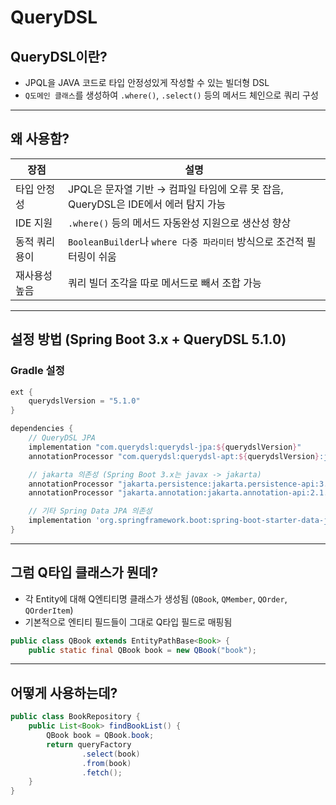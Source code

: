# QueryDSL

## QueryDSL이란?
- JPQL을 JAVA 코드로 타입 안정성있게 작성할 수 있는 빌더형 DSL
- `Q도메인 클래스`를 생성하여 `.where()`, `.select()` 등의 메서드 체인으로 쿼리 구성

---

## 왜 사용함?
| 장점            | 설명                                                                 |
|-----------------|----------------------------------------------------------------------|
| 타입 안정성      | JPQL은 문자열 기반 → 컴파일 타임에 오류 못 잡음, QueryDSL은 IDE에서 에러 탐지 가능 |
| IDE 지원        | `.where()` 등의 메서드 자동완성 지원으로 생산성 향상                             |
| 동적 쿼리 용이   | `BooleanBuilder`나 `where 다중 파라미터` 방식으로 조건적 필터링이 쉬움             |
| 재사용성 높음    | 쿼리 빌더 조각을 따로 메서드로 빼서 조합 가능  

---

## 설정 방법 (Spring Boot 3.x + QueryDSL 5.1.0)
### Gradle 설정
```groovy
ext {
    querydslVersion = "5.1.0"
}

dependencies {
    // QueryDSL JPA
    implementation "com.querydsl:querydsl-jpa:${querydslVersion}"
    annotationProcessor "com.querydsl:querydsl-apt:${querydslVersion}:jakarta"

    // jakarta 의존성 (Spring Boot 3.x는 javax -> jakarta)
    annotationProcessor "jakarta.persistence:jakarta.persistence-api:3.1.0"
    annotationProcessor "jakarta.annotation:jakarta.annotation-api:2.1.1"

    // 기타 Spring Data JPA 의존성
    implementation 'org.springframework.boot:spring-boot-starter-data-jpa'
}
```

---

## 그럼 Q타입 클래스가 뭔데?
- 각 Entity에 대해 Q엔티티명 클래스가 생성됨 (`QBook`, `QMember`, `QOrder`, `QOrderItem`)
- 기본적으로 엔티티 필드들이 그대로 Q타입 필드로 매핑됨
```java
public class QBook extends EntityPathBase<Book> {
    public static final QBook book = new QBook("book");
```

---

## 어떻게 사용하는데?
```java
public class BookRepository {
    public List<Book> findBookList() {
        QBook book = QBook.book;
        return queryFactory
                .select(book)
                .from(book)
                .fetch();
    }
}
```